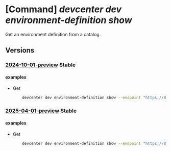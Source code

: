 # [Command] _devcenter dev environment-definition show_

Get an environment definition from a catalog.

## Versions

### [2024-10-01-preview](/Resources/data-plane/microsoft.devcenter/L3Byb2plY3RzL3t9L2NhdGFsb2dzL3t9L2Vudmlyb25tZW50ZGVmaW5pdGlvbnMve30=/2024-10-01-preview.xml) **Stable**

<!-- data-plane:microsoft.devcenter /projects/{}/catalogs/{}/environmentdefinitions/{} 2024-10-01-preview -->

#### examples

- Get
    ```bash
        devcenter dev environment-definition show --endpoint "https://8a40af38-3b4c-4672-a6a4-5e964b1870ed-contosodevcenter.centralus.devcenter.azure.com/" --project-name "DevProject" --catalog-name "myCatalog" --definition-name "foo"
    ```

### [2025-04-01-preview](/Resources/data-plane/microsoft.devcenter/L3Byb2plY3RzL3t9L2NhdGFsb2dzL3t9L2Vudmlyb25tZW50ZGVmaW5pdGlvbnMve30=/2025-04-01-preview.xml) **Stable**

<!-- data-plane:microsoft.devcenter /projects/{}/catalogs/{}/environmentdefinitions/{} 2025-04-01-preview -->

#### examples

- Get
    ```bash
        devcenter dev environment-definition show --endpoint "https://8a40af38-3b4c-4672-a6a4-5e964b1870ed-contosodevcenter.centralus.devcenter.azure.com/" --project-name "DevProject" --catalog-name "myCatalog" --definition-name "foo"
    ```
